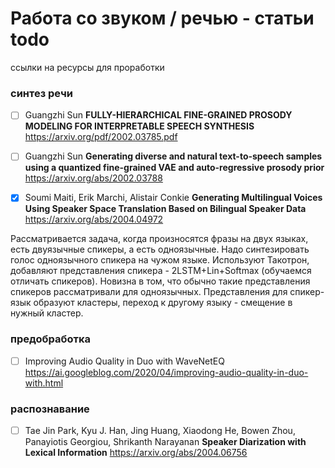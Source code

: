 # Работа со звуком / речью - статьи todo
ссылки на ресурсы для проработки

### синтез речи
- [ ] Guangzhi Sun **FULLY-HIERARCHICAL FINE-GRAINED PROSODY MODELING FOR INTERPRETABLE SPEECH SYNTHESIS** https://arxiv.org/pdf/2002.03785.pdf
- [ ] Guangzhi Sun **Generating diverse and natural text-to-speech samples using a quantized fine-grained VAE and auto-regressive prosody prior**  https://arxiv.org/abs/2002.03788

- [x] Soumi Maiti, Erik Marchi, Alistair Conkie **Generating Multilingual Voices Using Speaker Space Translation Based on Bilingual Speaker Data** https://arxiv.org/abs/2004.04972

Рассматривается задача, когда произносятся фразы на двух языках, есть двуязычные спикеры, а есть одноязычные. Надо синтезировать голос одноязычного спикера на чужом языке. Используют Такотрон, добавляют представления спикера - 2LSTM+Lin+Softmax (обучаемся отличать спикеров). Новизна в том, что обычно такие представления спикеров рассматривали для одноязычных. Представления для спикер-язык образуют кластеры, переход к другому языку - смещение в нужный кластер.


### предобработка
- [ ] Improving Audio Quality in Duo with WaveNetEQ https://ai.googleblog.com/2020/04/improving-audio-quality-in-duo-with.html

### распознавание
- [ ] Tae Jin Park, Kyu J. Han, Jing Huang, Xiaodong He, Bowen Zhou, Panayiotis Georgiou, Shrikanth Narayanan **Speaker Diarization with Lexical Information** https://arxiv.org/abs/2004.06756




